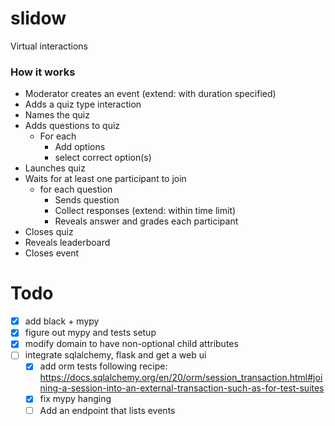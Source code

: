 # slidow

Virtual interactions

### How it works

- Moderator creates an event (extend: with duration specified)
- Adds a quiz type interaction
- Names the quiz
- Adds questions to quiz
  - For each
    - Add options
	- select correct option(s)
- Launches quiz
- Waits for at least one participant to join
  - for each question
    - Sends question
	- Collect responses (extend: within time limit)
	- Reveals answer and grades each participant
- Closes quiz
- Reveals leaderboard
- Closes event

# Todo

- [x] add black + mypy
- [x] figure out mypy and tests setup 
- [x] modify domain to have non-optional child attributes
- [ ] integrate sqlalchemy, flask and get a web ui
  - [x] add orm tests following recipe: https://docs.sqlalchemy.org/en/20/orm/session_transaction.html#joining-a-session-into-an-external-transaction-such-as-for-test-suites
  - [x] fix mypy hanging
  - [ ] Add an endpoint that lists events
